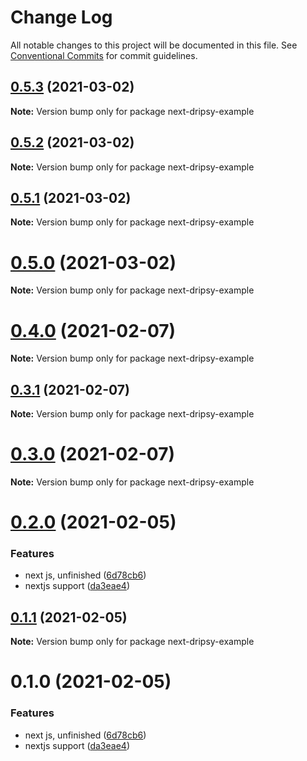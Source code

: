# Change Log

All notable changes to this project will be documented in this file.
See [Conventional Commits](https://conventionalcommits.org) for commit guidelines.

## [0.5.3](https://github.com/nandorojo/moti/compare/v0.5.2...v0.5.3) (2021-03-02)

**Note:** Version bump only for package next-dripsy-example





## [0.5.2](https://github.com/nandorojo/moti/compare/v0.5.1...v0.5.2) (2021-03-02)

**Note:** Version bump only for package next-dripsy-example





## [0.5.1](https://github.com/nandorojo/moti/compare/v0.5.0...v0.5.1) (2021-03-02)

**Note:** Version bump only for package next-dripsy-example





# [0.5.0](https://github.com/nandorojo/moti/compare/v0.4.1...v0.5.0) (2021-03-02)

**Note:** Version bump only for package next-dripsy-example





# [0.4.0](https://github.com/nandorojo/moti/compare/v0.3.1...v0.4.0) (2021-02-07)

**Note:** Version bump only for package next-dripsy-example





## [0.3.1](https://github.com/nandorojo/moti/compare/v0.3.0...v0.3.1) (2021-02-07)

**Note:** Version bump only for package next-dripsy-example





# [0.3.0](https://github.com/nandorojo/moti/compare/v0.2.2...v0.3.0) (2021-02-07)

**Note:** Version bump only for package next-dripsy-example





# [0.2.0](https://github.com/nandorojo/moti/compare/v0.0.6...v0.2.0) (2021-02-05)


### Features

* next js, unfinished ([6d78cb6](https://github.com/nandorojo/moti/commit/6d78cb6ef8a56736e43f7dcf536f501853d17b09))
* nextjs support ([da3eae4](https://github.com/nandorojo/moti/commit/da3eae4b1593b409b5807baa5279f4482b998412))





## [0.1.1](https://github.com/nandorojo/moti/compare/next-dripsy-example@0.1.0...next-dripsy-example@0.1.1) (2021-02-05)

**Note:** Version bump only for package next-dripsy-example





# 0.1.0 (2021-02-05)


### Features

* next js, unfinished ([6d78cb6](https://github.com/nandorojo/moti/commit/6d78cb6ef8a56736e43f7dcf536f501853d17b09))
* nextjs support ([da3eae4](https://github.com/nandorojo/moti/commit/da3eae4b1593b409b5807baa5279f4482b998412))
